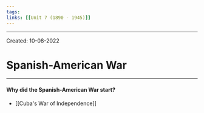 ```yaml
---
tags:
links: [[Unit 7 (1890 - 1945)]]
---
```

---
Created: 10-08-2022
# Spanish-American War
---

#### Why did the Spanish-American War start?
- [[Cuba's War of Independence]]

